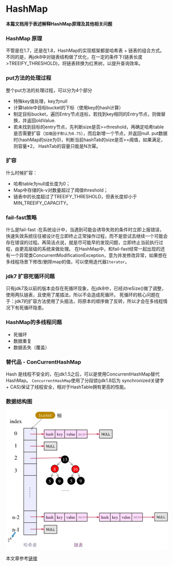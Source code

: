# HashMap
**本篇文档用于表述解释HashMap原理及其他相关问题**

### HashMap 原理

不管是在1.7，还是在1.8，HashMap的实现框架都是哈希表 + 链表的组合方式。不同的是，再jdk8中对链表结构做了优化，在一定的条件下(链表长度>TREEIFY_THRESHOLD)，将链表转换为红黑树，以提升查询效率。

###  put方法的处理过程

整个put方法的处理过程，可以分为4个部分
* 特殊key值处理，key为null
* 计算table中目标bucket的下标（使用key的hash计算）
* 制定目标bucket，遍历Entry节点连标，若找到key相同的Entry节点，则做替换，并返回oldValue.
* 若未找到目标的entry节点，先判断size是否>=threshold，再确定哈希table是否需要扩容（``加载因子默认为0.75``），而后新增一个节点，并返回null.
put数据时(hashMap的size为0)，判断当前hashTab的size是否>=阈值，如果满足，则容量*2， HashTab的容量只能是N次幂。

### 扩容
什么时候扩容：
* 哈希table为null或长度为0；
* Map中存储的k-v对数量超过了阈值threshold；
* 链表中的长度超过了TREEIFY_THRESHOLD，但表长度却小于MIN_TREEIFY_CAPACITY。

### fail-fast策略
什么是fail-fast :在系统设计中，当遇到可能会诱导失败的条件时立即上报错误，快速失效系统往往被设计在立即终止正常操作过程，而不是尝试去继续一个可能会存在错误的过程。再简洁点说，就是尽可能早的发现问题，立即终止当前执行过程，由更高层级的系统来做处理。
在HashMap中，和fail-fast经常一起出现的还有一个异常类ConcurrentModificationException，意为并发修改异常，如果想在多线程场景下修改/删除map的值，可以使用迭代器``Iterator``。

### jdk7 扩容死循环问题
只有jdk7及以前的版本会存在死循环现象，在jdk8中，已经对reSize()做了调整，使用两队链表，且使用了尾插法，所以不会造成死循环。
死循环的核心问题在于：jdk7的扩容方法使用了头插法，将原本的顺序做了反转，所以才会在多线程情况下有死循环隐患。

### HashMap的多线程问题
* 死循环
* 数据重复
* 数据丢失（覆盖）

### 替代品 - ConCurrentHashMap
Hash 是线程不安全的，在jdk1.5之后，可以是使用ConcurrentHashMap替代 HashMap。
``ConcurrentHashMap``使用了分段锁(jdk1.8后为 synchronized关键字 + CAS)保证了线程安全，相对于HashTable拥有更高的性能。

### 数据结构图
![image1](../../../res/hashmap/image1.png)

本文章参考[链接](https://www.jianshu.com/p/497967713014)